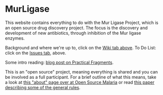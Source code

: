 # MurLigase
This website contains everything to do with the Mur Ligase Project, which is an open source drug discovery project. The focus is the discovery and development of new antibiotics, through inhibition of the Mur ligase enzymes.  

Background and where we're up to, click on the [Wiki tab above](https://github.com/opensourceantibiotics/murligase/wiki).
To Do List: click on the [Issues tab](https://github.com/opensourceantibiotics/murligase/issues), above.

Some intro reading: [blog post on Practical Fragments](http://practicalfragments.blogspot.com/2019/04/help-develop-new-antibiotics-from.html).

This is an "open source" project, meaning everything is shared and you can be involved as a full participant. For a brief outline of what this means, take a look at [this "about" page over at Open Source Malaria](https://github.com/OpenSourceMalaria/About-StartHere-FAQ) or read [this paper describing some of the general rules](https://chemistry-europe.onlinelibrary.wiley.com/doi/full/10.1002/cmdc.201900565).
